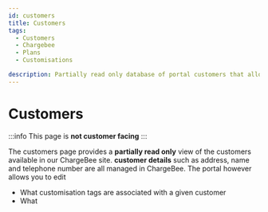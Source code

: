```yaml
---
id: customers
title: Customers
tags:
  - Customers
  - Chargebee
  - Plans
  - Customisations

description: Partially read only database of portal customers that allows us to edit Customer customisations as well as apply a 'custom plan'
---
```


# Customers

:::info
This page is **not customer facing**
:::

The customers page provides a **partially read only** view of the customers available in our ChargeBee site. **customer details** such as address, name and telephone number are all managed in ChargeBee. The portal however allows you to edit

- What customisation tags are associated with a given customer
- What 